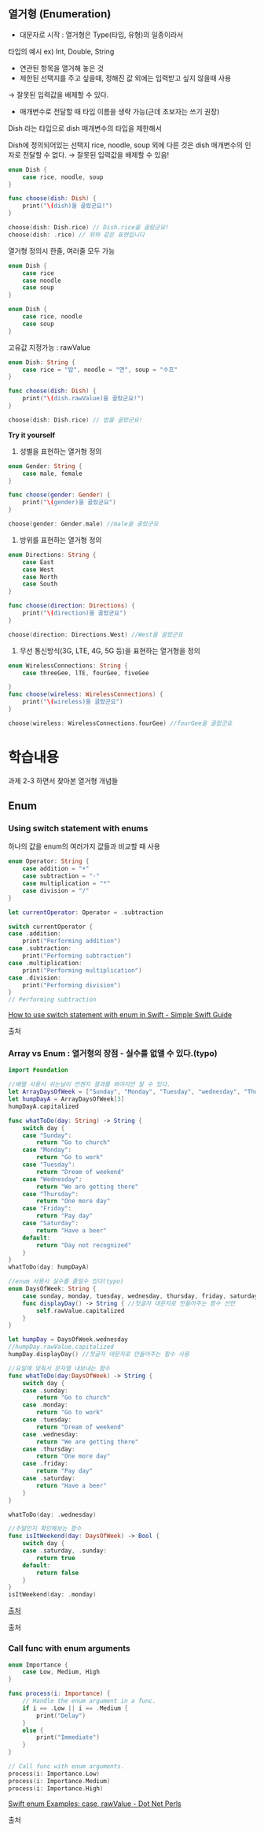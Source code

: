 ## 열거형 (Enumeration)

- 대문자로 시작 : 열거형은 Type(타입, 유형)의 일종이라서

타입의 예시 ex) Int, Double, String

- 연관된 항목을 열거해 놓은 것
- 제한된 선택지를 주고 싶을때, 정해진 값 외에는 입력받고 싶지 않을때 사용

→ 잘못된 입력값을 배제할 수 있다.

- 매개변수로 전달할 때 타입 이름을 생략 가능(근데 초보자는 쓰기 권장)

Dish 라는 타입으로 dish 매개변수의 타입을 제한해서

Dish에 정의되어있는 선택지 rice, noodle, soup 외에 다른 것은 dish 매개변수의 인자로 전달할 수 없다. → 잘못된 입력값을 배제할 수 있음!

```swift
enum Dish {
    case rice, noodle, soup
}

func choose(dish: Dish) {
    print("\(dish)을 골랐군요!")
}

choose(dish: Dish.rice) // Dish.rice을 골랐군요!
choose(dish: .rice) // 위와 같은 표현입니다
```

열거형 정의시 한줄, 여러줄 모두 가능

```swift
enum Dish {
    case rice
    case noodle
    case soup
}

enum Dish {
    case rice, noodle
    case soup
}
```

고유값 지정가능 : rawValue

```swift
enum Dish: String {
    case rice = "밥", noodle = "면", soup = "수프"
}

func choose(dish: Dish) {
    print("\(dish.rawValue)을 골랐군요!")
}

choose(dish: Dish.rice) // 밥을 골랐군요!
```

**Try it yourself**

1. 성별을 표현하는 열거형 정의

```swift
enum Gender: String {
    case male, female
}

func choose(gender: Gender) {
    print("\(gender)을 골랐군요")
}

choose(gender: Gender.male) //male을 골랐군요
```

1. 방위를 표현하는 열거형 정의

```swift
enum Directions: String {
    case East
    case West
    case North
    case South
}

func choose(direction: Directions) {
    print("\(direction)을 골랐군요")
}

choose(direction: Directions.West) //West을 골랐군요

```

1. 무선 통신방식(3G, LTE, 4G, 5G 등)을 표현하는 열거형을 정의

```swift
enum WirelessConnections: String {
    case threeGee, lTE, fourGee, fiveGee

}
func choose(wireless: WirelessConnections) {
    print("\(wireless)을 골랐군요")
}

choose(wireless: WirelessConnections.fourGee) //fourGee을 골랐군요
```


# 학습내용

과제 2-3 하면서 찾아본 열거형 개념들

## Enum

### Using switch statement with enums

하나의 값을 enum의 여러가지 값들과 비교할 때 사용

```swift
enum Operator: String {
    case addition = "+"
    case subtraction = "-"
    case multiplication = "*"
    case division = "/"
}
```

```swift
let currentOperator: Operator = .subtraction

switch currentOperator {
case .addition:
    print("Performing addition")
case .subtraction:
    print("Performing subtraction")
case .multiplication:
    print("Performing multiplication")
case .division:
    print("Performing division")
}
// Performing subtraction
```

[How to use switch statement with enum in Swift - Simple Swift Guide](https://www.simpleswiftguide.com/how-to-use-switch-statement-with-enum-in-swift/)

출처

### Array vs Enum : 열거형의 장점 - 실수를 없앨 수 있다.(typo)

```swift
import Foundation

//배열 사용시 쉬는날이 언젠지 결과를 봐야지만 알 수 있다.
let ArrayDaysOfWeek = ["Sunday", "Monday", "Tuesday", "wednesday", "Thursday", "Friday", "Saturday"]
let humpDayA = ArrayDaysOfWeek[3]
humpDayA.capitalized

func whatToDo(day: String) -> String {
    switch day {
    case "Sunday":
        return "Go to church"
    case "Monday":
        return "Go to work"
    case "Tuesday":
        return "Dream of weekend"
    case "Wednesday":
        return "We are getting there"
    case "Thursday":
        return "One more day"
    case "Friday":
        return "Pay day"
    case "Saturday":
        return "Have a beer"
    default:
        return "Day not recognized"
    }
}
whatToDo(day: humpDayA)
```

```swift
//enum 사용시 실수를 줄일수 있다(typo)
enum DaysOfWeek: String {
    case sunday, monday, tuesday, wednesday, thursday, friday, saturday
    func displayDay() -> String { //첫글자 대문자로 만들어주는 함수 선언
        self.rawValue.capitalized
    }
}

let humpDay = DaysOfWeek.wednesday
//humpDay.rawValue.capitalized
humpDay.displayDay() //첫글자 대문자로 만들어주는 함수 사용

//요일에 맞춰서 문자열 내보내는 함수
func whatToDo(day:DaysOfWeek) -> String {
    switch day {
    case .sunday:
        return "Go to church"
    case .monday:
        return "Go to work"
    case .tuesday:
        return "Dream of weekend"
    case .wednesday:
        return "We are getting there"
    case .thursday:
        return "One more day"
    case .friday:
        return "Pay day"
    case .saturday:
        return "Have a beer"
    }
}

whatToDo(day: .wednesday)

//주말인지 확인해보는 함수
func isItWeekend(day: DaysOfWeek) -> Bool {
    switch day {
    case .saturday, .sunday:
        return true
    default:
        return false
    }
}
isItWeekend(day: .monday)
```

[출처](https://www.youtube.com/watch?v=8ocSpsSlvJg)

출처

### Call func with enum arguments

```swift
enum Importance {
    case Low, Medium, High
}

func process(i: Importance) {
    // Handle the enum argument in a func.
    if i == .Low || i == .Medium {
        print("Delay")
    }
    else {
        print("Immediate")
    }
}

// Call func with enum arguments.
process(i: Importance.Low)
process(i: Importance.Medium)
process(i: Importance.High)
```

[Swift enum Examples: case, rawValue - Dot Net Perls](https://www.dotnetperls.com/enum-swift)

출처

